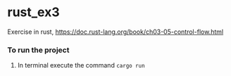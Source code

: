 # rust_ex3
Exercise in rust, https://doc.rust-lang.org/book/ch03-05-control-flow.html


### To run the project
1. In terminal execute the command ```cargo run```
